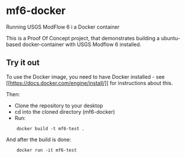 # mf6-docker
Running USGS ModFlow 6 i a Docker container

This is a Proof Of Concept project, that demonstrates building a ubuntu-based docker-container with USGS Modflow 6 installed.

## Try it out
To use the Docker image, you need to have Docker installed - see [[https://docs.docker.com/engine/install/]] for instructions about this.

Then:
- Clone the repository to your desktop
- cd into the cloned directory (mf6-docker)
- Run:
```shell
    docker build -t mf6-test .
```

And after the build is done:
```shell
    docker run -it mf6-test
```
